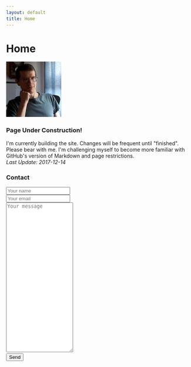 ```yaml
---
layout: default
title: Home
---
```


# Home
![Image of Jonathan Horton](/images/jchortonCropSmall.jpg "Jonathan Horton")

### Page Under Construction!
I'm currently building the site. Changes will be frequent until "finished". Please bear with me. I'm challenging myself to become more familiar with GitHub's version of Markdown and page restrictions.  
_Last Update: 2017-12-14_

### Contact
<form id="contactform" action="//formspree.io/hort_wort@hotmail.com" method="POST">
    <input type="text" name="name" placeholder="Your name" style="width:33%"><br />
    <input type="email" name="_replyto" placeholder="Your email" style="width:33%"><br />
    <textarea name="message" placeholder="Your message" style="height:400px" style="width:100%"></textarea><br />
    <input type="submit" value="Send">
</form>
